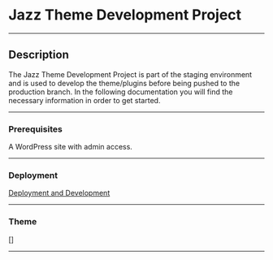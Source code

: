 # Jazz Theme Development Project

---

## Description

The Jazz Theme Development Project is part of the staging environment and is used to develop the theme/plugins before being pushed to the production branch. In the following documentation you will find the necessary information in order to get started.

---

### Prerequisites

A WordPress site with admin access.

---

### Deployment

[Deployment and Development](DEPLOYMENT.md)

---

### Theme

[]

---
